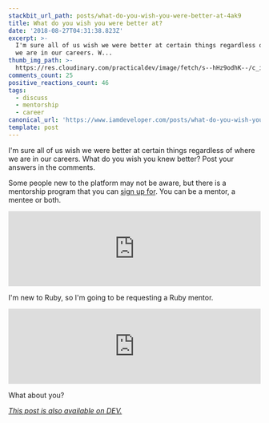```yaml
---
stackbit_url_path: posts/what-do-you-wish-you-were-better-at-4ak9
title: What do you wish you were better at?
date: '2018-08-27T04:31:38.823Z'
excerpt: >-
  I'm sure all of us wish we were better at certain things regardless of where
  we are in our careers. W...
thumb_img_path: >-
  https://res.cloudinary.com/practicaldev/image/fetch/s--hHz9odhK--/c_imagga_scale,f_auto,fl_progressive,h_420,q_66,w_1000/https://thepracticaldev.s3.amazonaws.com/i/tegc5w5d9i1ul82iwseh.gif
comments_count: 25
positive_reactions_count: 46
tags:
  - discuss
  - mentorship
  - career
canonical_url: 'https://www.iamdeveloper.com/posts/what-do-you-wish-you-were-better-at-4ak9/'
template: post
---
```



I'm sure all of us wish we were better at certain things regardless of where we are in our careers. What do you wish you knew better? Post your answers in the comments.

Some people new to the platform may not be aware, but there is a mentorship program that you can [sign up for](https://dev.to/settings/mentorship). You can be a mentor, a mentee or both.


<iframe class="liquidTag" src="https://dev.to/embed/link?args=https%3A%2F%2Fdev.to%2Fdevteam%2Fchangelog-mentor-matchmaking-3bl0" style="border: 0; width: 100%;"></iframe>


I'm new to Ruby, so I'm going to be requesting a Ruby mentor.


<iframe class="liquidTag" src="https://dev.to/embed/link?args=https%3A%2F%2Fdev.to%2Fnickytonline%2Fwhat-arewere-your-go-to-resources-for-learning-ruby-and-rails-5611" style="border: 0; width: 100%;"></iframe>


What about you?

*[This post is also available on DEV.](https://dev.to/nickytonline/what-do-you-wish-you-were-better-at-4ak9)*


<script>
const parent = document.getElementsByTagName('head')[0];
const script = document.createElement('script');
script.type = 'text/javascript';
script.src = 'https://cdnjs.cloudflare.com/ajax/libs/iframe-resizer/4.1.1/iframeResizer.min.js';
script.charset = 'utf-8';
script.onload = function() {
    window.iFrameResize({}, '.liquidTag');
};
parent.appendChild(script);
</script>    
